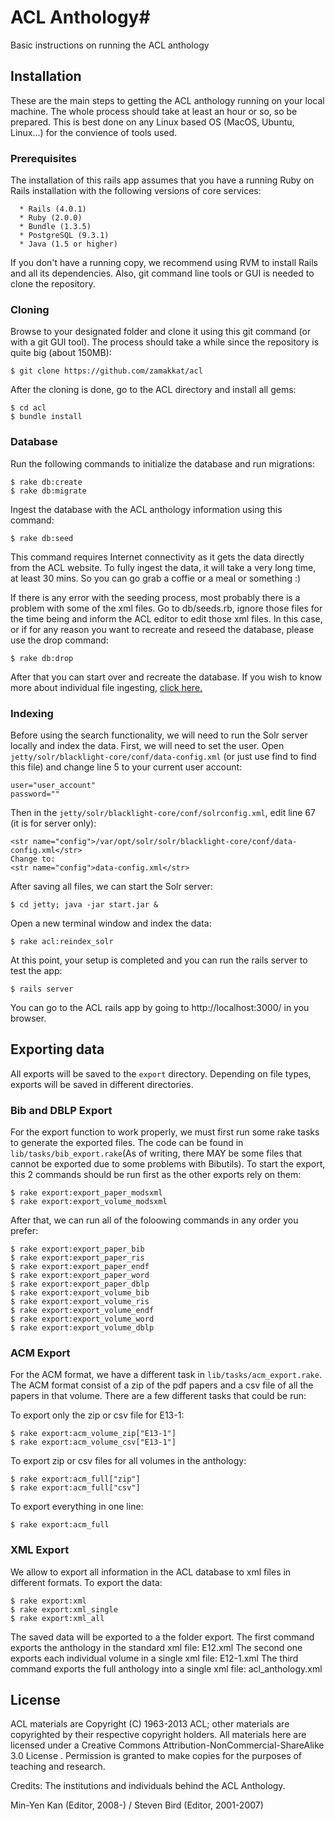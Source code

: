 # ACL Anthology#
Basic instructions on running the ACL anthology

## Installation ##
These are the main steps to getting the ACL anthology running on your local machine. The whole process should take at least an hour or so, so be prepared. This is best done on any Linux based OS (MacOS, Ubuntu, Linux...) for the convience of tools used.

### Prerequisites ###
The installation of this rails app assumes that you have a running Ruby on Rails installation with the following versions of core services:
```
  * Rails (4.0.1)
  * Ruby (2.0.0)
  * Bundle (1.3.5)
  * PostgreSQL (9.3.1)
  * Java (1.5 or higher)
```
If you don't have a running copy, we recommend using RVM to install Rails and all its dependencies. Also, git command line tools or GUI is needed to clone the repository.

### Cloning ###
Browse to your designated folder and clone it using this git command (or with a git GUI tool). The process should take a while since the repository is quite big (about 150MB):
```
$ git clone https://github.com/zamakkat/acl
```
After the cloning is done, go to the ACL directory and install all gems:
```
$ cd acl
$ bundle install
```

### Database ###
Run the following commands to initialize the database and run migrations:
```
$ rake db:create
$ rake db:migrate
```
Ingest the database with the ACL anthology information using this command:
```
$ rake db:seed
```
This command requires Internet connectivity as it gets the data directly from the ACL website. To fully ingest the data, it will take a very long time, at least 30 mins. So you can go grab a coffie or a meal or something :) 

If there is any error with the seeding process, most probably there is a problem with some of the xml files. Go to db/seeds.rb, ignore those files for the time being and inform the ACL editor to edit those xml files. In this case, or if for any reason you want to recreate and reseed the database, please use the drop command:
```
$ rake db:drop
```
After that you can start over and recreate the database. If you wish to know more about individual file ingesting, [click here.](https://github.com/zamakkat/acl/wiki/Database-Seeding:-Ingesting-the-data#wiki-seeding-individual-volumes)

### Indexing ###
Before using the search functionality, we will need to run the Solr server locally and index the data. First, we will need to set the user. Open `jetty/solr/blacklight-core/conf/data-config.xml` (or just use find to find this file) and change line 5 to your current user account:
```
user="user_account"
password=""
```
Then in the `jetty/solr/blacklight-core/conf/solrconfig.xml`, edit line 67 (it is for server only):
```
<str name="config">/var/opt/solr/solr/blacklight-core/conf/data-config.xml</str>
Change to:
<str name="config">data-config.xml</str>
```
After saving all files, we can start the Solr server:
```
$ cd jetty; java -jar start.jar &
```
Open a new terminal window and index the data:
```
$ rake acl:reindex_solr 
```
At this point, your setup is completed and you can run the rails server to test the app:
```
$ rails server
```
You can go to the ACL rails app by going to http://localhost:3000/ in you browser.

## Exporting data ##

All exports will be saved to the `export` directory. Depending on file types, exports will be saved in different directories.

### Bib and DBLP Export ###

For the export function to work properly, we must first run some rake tasks to generate the exported files. The code can be found in `lib/tasks/bib_export.rake`(As of writing, there MAY be some files that cannot be exported due to some problems with Bibutils). To start the export, this 2 commands should be run first as the other exports rely on them:
```
$ rake export:export_paper_modsxml
$ rake export:export_volume_modsxml
```
After that, we can run all of the foloowing commands in any order you prefer:
```
$ rake export:export_paper_bib
$ rake export:export_paper_ris
$ rake export:export_paper_endf
$ rake export:export_paper_word
$ rake export:export_paper_dblp
$ rake export:export_volume_bib
$ rake export:export_volume_ris
$ rake export:export_volume_endf
$ rake export:export_volume_word
$ rake export:export_volume_dblp
```

### ACM Export ###
For the ACM format, we have a different task in `lib/tasks/acm_export.rake`. The ACM format consist of a zip of the pdf papers and a csv file of all the papers in that volume. There are a few different tasks that could be run:

To export only the zip or csv file for E13-1:
```
$ rake export:acm_volume_zip["E13-1"]
$ rake export:acm_volume_csv["E13-1"]
```
To export zip or csv files for all volumes in the anthology:
```
$ rake export:acm_full["zip"]
$ rake export:acm_full["csv"]
```
To export everything in one line:
```
$ rake export:acm_full
```

### XML Export ###

We allow to export all information in the ACL database to xml files in different formats. To export the data:
```
$ rake export:xml
$ rake export:xml_single
$ rake export:xml_all
```
The saved data will be exported to a the folder export.
The first command exports the anthology in the standard xml file: E12.xml
The second one exports each individual volume in a single xml file: E12-1.xml
The third command exports the full anthology into a single xml file: acl_anthology.xml

## License ##
ACL materials are Copyright (C) 1963-2013 ACL; other materials are copyrighted by their respective copyright holders. All materials here are licensed under a Creative Commons Attribution-NonCommercial-ShareAlike 3.0 License . Permission is granted to make copies for the purposes of teaching and research.

Credits: The institutions and individuals behind the ACL Anthology.

Min-Yen Kan (Editor, 2008-) / Steven Bird (Editor, 2001-2007) 
